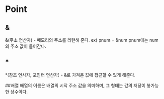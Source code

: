 # Point

## &
&(주소 연산자) - 메모리의 주소를 리턴해 준다.
ex) pnum = &num 
    pnum에는 num의 주소 값이 들어간다.

## *
*(참조 연사자, 포인터 연산자) - &로 가져온 값에 접근할 수 있게 해준다.


##배열
배열의 이름은 배열의 시작 주소 값을 의미하며, 그 형태는 값의 저장이 붕가능한 상수이다.

